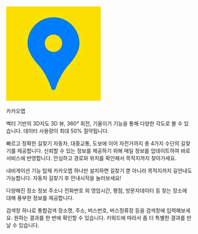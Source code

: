 ![img_2.png](img_2.png)

카카오맵

벡터 기반의 3D지도
3D 뷰, 360° 회전, 기울이기 기능을 통해 다양한 각도로 볼 수 있습니다. 데이터 사용량이 최대 50% 절약됩니다.

빠르고 정확한 길찾기
자동차, 대중교통, 도보에 이어 자전거까지 총 4가지 수단의 길찾기를 제공합니다. 신뢰할 수 있는 정보를 제공하기 위해 매일 정보를 업데이트하여 바로 서비스에 반영합니다. 안심하고 경로와 위치를 확인해서 목적지까지 찾아가세요.

내비게이션 기능 탑재
카카오맵 하나만 설치하면 길찾기 뿐 아니라 목적지까지 길안내도 가능합니다. 자동차 길찾기 후 안내시작을 눌러보세요!

다양해진 장소 정보
주소나 전화번호 외 영업시간, 평점, 방문자데이터 등 찾는 장소에 대해 풍부한 정보를 제공합니다.

검색창 하나로 통합검색
장소명, 주소, 버스번호, 버스정류장 등을 검색창에 입력해보세요. 원하는 결과를 한 번에 확인할 수 있습니다. 키워드에 따라서 좀 더 특별한 결과를 만날 수 있습니다.